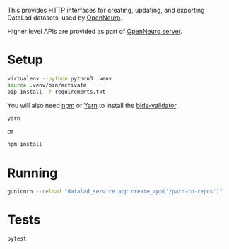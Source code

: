 This provides HTTP interfaces for creating, updating, and exporting DataLad datasets, used by [OpenNeuro](https://openneuro.org).

Higher level APIs are provided as part of [OpenNeuro server](https://github.com/OpenNeuroOrg/openneuro/tree/master/server).

# Setup

```bash
virtualenv --python python3 .venv
source .venv/bin/activate
pip install -r requirements.txt
```

You will also need [npm](https://www.npmjs.com) or [Yarn](https://yarnpkg.com) to install the [bids-validator](https://github.com/INCF/bids-validator).

```bash
yarn
```

or

```bash
npm install
```

# Running

```bash
gunicorn --reload "datalad_service.app:create_app('/path-to-repos')"
```

# Tests

```bash
pytest
```
